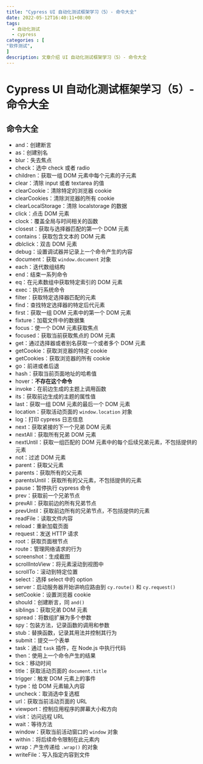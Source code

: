 ```yaml
---
title: "Cypress UI 自动化测试框架学习（5）- 命令大全"
date: 2022-05-12T16:40:11+08:00
tags:
  - 自动化测试
  - cypress
categories : [
"软件测试",
]
description: 文章介绍 UI 自动化测试框架学习（5）- 命令大全
---
```


# Cypress UI 自动化测试框架学习（5）- 命令大全

## 命令大全

- and：创建断言
- as：创建别名
- blur：失去焦点
- check：选中 check 或者 radio
- children：获取一组 DOM 元素中每个元素的子元素
- clear：清除 input 或者 textarea 的值
- clearCookie：清除特定的浏览器 cookie
- clearCookies：清除浏览器的所有 cookie
- clearLocalStorage：清除 localstorage 的数据
- click：点击 DOM 元素
- clock：覆盖全局与时间相关的函数
- closest：获取与选择器匹配的第一个 DOM 元素
- contains：获取包含文本的 DOM 元素
- dblclick：双击 DOM 元素
- debug：设置调试器并记录上一个命令产生的内容
- document：获取 `window.document` 对象
- each：迭代数组结构
- end：结束一系列命令
- eq：在元素数组中获取特定索引的 DOM 元素
- exec：执行系统命令
- filter：获取特定选择器匹配的元素
- find：查找特定选择器的特定后代元素
- first：获取一组 DOM 元素中的第一个 DOM 元素
- fixture：加载文件中的数据集
- focus：使一个 DOM 元素获取焦点
- focused：获取当前获取焦点的 DOM 元素
- get：通过选择器或者别名获取一个或者多个 DOM 元素
- getCookie：获取浏览器的特定 cookie
- getCookies：获取浏览器的所有 cookie
- go：前进或者后退
- hash：获取当前页面地址的哈希值
- hover：**不存在这个命令**
- invoke：在前边生成的主题上调用函数
- its：获取前边生成的主题的属性值
- last：获取一组 DOM 元素的最后一个 DOM 元素
- location：获取活动页面的 `window.location` 对象
- log：打印 cypress 日志信息
- next：获取紧接的下一个兄弟 DOM 元素
- nextAll：获取所有兄弟 DOM 元素
- nextUntil：获取一组匹配的 DOM 元素中的每个后续兄弟元素，不包括提供的元素
- not：过滤 DOM 元素
- parent：获取父元素
- parents：获取所有的父元素
- parentsUntil：获取所有的父元素，不包括提供的元素
- pause：暂停执行 cypress 命令
- prev：获取前一个兄弟节点
- prevAll：获取前边的所有兄弟节点
- prevUntil：获取前边所有的兄弟节点，不包括提供的元素
- readFile：读取文件内容
- reload：重新加载页面
- request：发送 HTTP 请求
- root：获取页面根节点
- route：管理网络请求的行为
- screenshot：生成截图
- scrollIntoView：将元素滚动到视图中
- scrollTo：滚动到特定位置
- select：选择 select 中的 option
- server：启动服务器开始讲响应路由到 `cy.route()` 和 `cy.request()`
- setCookie：设置浏览器 cookie
- should：创建断言，同 `and()`
- siblings：获取兄弟 DOM 元素
- spread：将数组扩展为多个参数
- spy：包装方法，记录函数的调用和参数
- stub：替换函数，记录其用法并控制其行为
- submit：提交一个表单
- task：通过 `task` 插件，在 Node.js 中执行代码
- then：使用上一个命令产生的结果
- tick：移动时间
- title：获取活动页面的 `document.title`
- trigger：触发 DOM 元素上的事件
- type：给 DOM 元素输入内容
- uncheck：取消选中复选框
- url：获取当前活动页面的 URL
- viewport：控制应用程序的屏幕大小和方向
- visit：访问远程 URL
- wait：等待方法
- window：获取当前活动窗口的 `window` 对象
- within：将后续命令限制在此元素内
- wrap：产生传递给 `.wrap()` 的对象
- writeFile：写入指定内容到文件
